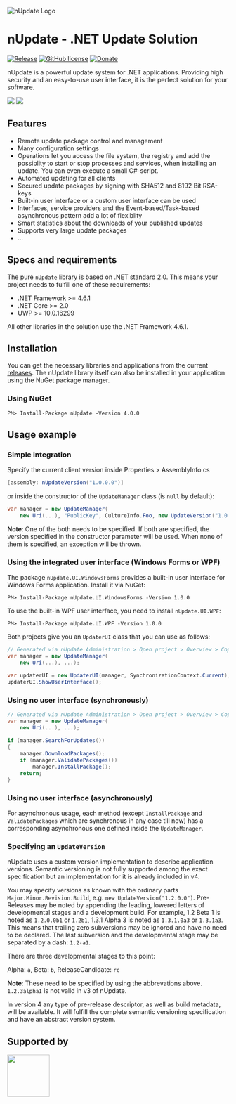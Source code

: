![nUpdate Logo](https://www.nupdate.net/nupdate_header.png)

# nUpdate - .NET Update Solution

[![Release](https://img.shields.io/badge/release-v4.0-blue.svg)](https://github.com/dbforge/nUpdate/releases)
[![GitHub license](https://img.shields.io/badge/license-MIT-blue.svg)](https://raw.githubusercontent.com/ProgTrade/nUpdate/master/LICENSE)
[![Donate](https://img.shields.io/badge/Donate-PayPal-green.svg)](https://www.paypal.com/cgi-bin/webscr?cmd=_donations&business=dominic%2ebeger%40hotmail%2ede&lc=DE&item_name=nUpdate&no_note=0&currency_code=EUR&bn=PP%2dDonationsBF%3abtn_donateCC_LG%2egif%3aNonHostedGuest)

nUpdate is a powerful update system for .NET applications.
Providing high security and an easy-to-use user interface, it is the perfect solution for your software.

![](https://www.nupdate.net/img/new-updates.png)
![](https://www.nupdate.net/img/updates-download.png)

## Features

- Remote update package control and management
- Many configuration settings
- Operations let you access the file system, the registry and add the possiblity to start or stop processes and services, when installing an update. You can even execute a small C#-script.
- Automated updating for all clients
- Secured update packages by signing with SHA512 and 8192 Bit RSA-keys
- Built-in user interface or a custom user interface can be used
- Interfaces, service providers and the Event-based/Task-based asynchronous pattern add a lot of flexiblity
- Smart statistics about the downloads of your published updates
- Supports very large update packages
- ...

## Specs and requirements

The pure `nUpdate` library is based on .NET standard 2.0.
This means your project needs to fulfill one of these requirements:

- .NET Framework >= 4.6.1
- .NET Core >= 2.0
- UWP >= 10.0.16299

All other libraries in the solution use the .NET Framework 4.6.1.

## Installation

You can get the necessary libraries and applications from the current [releases](https://github.com/dbforge/nUpdate/releases). The nUpdate library itself can also be installed in your application using the NuGet package manager.

### Using NuGet

```
PM> Install-Package nUpdate -Version 4.0.0
```

## Usage example

### Simple integration

Specify the current client version inside Properties > AssemblyInfo.cs

``` c#
[assembly: nUpdateVersion("1.0.0.0")]
```

or inside the constructor of the `UpdateManager` class (is `null` by default):

``` c#
var manager = new UpdateManager(
    new Uri(...), "PublicKey", CultureInfo.Foo, new UpdateVersion("1.0.0.0"));
```

**Note**: One of the both needs to be specified. If both are specified, the version specified in the constructor parameter will be used.
When none of them is specified, an exception will be thrown.

### Using the integrated user interface (Windows Forms or WPF)

The package `nUpdate.UI.WindowsForms` provides a built-in user interface for Windows Forms application. Install it via NuGet:

```
PM> Install-Package nUpdate.UI.WindowsForms -Version 1.0.0
```

To use the built-in WPF user interface, you need to install `nUpdate.UI.WPF`:

```
PM> Install-Package nUpdate.UI.WPF -Version 1.0.0
```

Both projects give you an `UpdaterUI` class that you can use as follows:

``` c#
// Generated via nUpdate Administration > Open project > Overview > Copy source
var manager = new UpdateManager(
    new Uri(...), ...);

var updaterUI = new UpdaterUI(manager, SynchronizationContext.Current);
updaterUI.ShowUserInterface();
```

### Using no user interface (synchronously)

``` c#
// Generated via nUpdate Administration > Open project > Overview > Copy source
var manager = new UpdateManager(
    new Uri(...), ...);
    
if (manager.SearchForUpdates())
{
    manager.DownloadPackages();
    if (manager.ValidatePackages())
        manager.InstallPackage();
    return;
}
```

### Using no user interface (asynchronously)

For asynchronous usage, each method (except `InstallPackage` and `ValidatePackages` which are synchronous in any case till now) has a corresponding asynchronous one defined inside the `UpdateManager`.

### Specifying an `UpdateVersion`

nUpdate uses a custom version implementation to describe application versions. Semantic versioning is not fully supported among the exact specification but an implementation for it is already included in v4.

You may specify versions as known with the ordinary parts `Major.Minor.Revision.Build`, e.g. `new UpdateVersion("1.2.0.0")`.
Pre-Releases may be noted by appending the leading, lowered letters of developmental stages and a development build. For example, 1.2 Beta 1 is noted as `1.2.0.0b1` or `1.2b1`, 1.3.1 Alpha 3 is noted as `1.3.1.0a3` or `1.3.1a3`. This means that trailing zero subversions may be ignored and have no need to be declared. The last subversion and the developmental stage may be separated by a dash: `1.2-a1`.

There are three developmental stages to this point:

Alpha: `a`,
Beta: `b`,
ReleaseCandidate: `rc`

**Note**: These need to be specified by using the abbrevations above. `1.2.3alpha1` is not valid in v3 of nUpdate.

In version 4 any type of pre-release descriptor, as well as build metadata, will be available. It will fulfill the complete semantic versioning specification and have an abstract version system.

## Supported by

<img src="https://www.nupdate.net/jetbrains.png" width="96" height="96"/>
